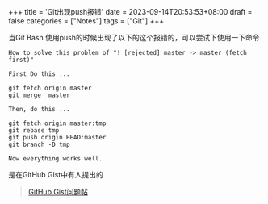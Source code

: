 +++
title = 'Git出现push报错'
date = 2023-09-14T20:53:53+08:00
draft = false
categories = ["Notes"]
tags = ["Git"]
+++


当Git Bash 使用push的时候出现了以下的这个报错的，可以尝试下使用一下命令

`How to solve this problem of "! [rejected] master -> master (fetch first)"`

```
First Do this ...

git fetch origin master
git merge  master

Then, do this ...

git fetch origin master:tmp
git rebase tmp
git push origin HEAD:master
git branch -D tmp

Now everything works well.
```
<!--more-->

是在GitHub Gist中有人提出的

>  [GitHub Gist问题帖](https://gist.github.com/sharbel93/ebcf0b18782573f4d95f80caa3c84acb)




